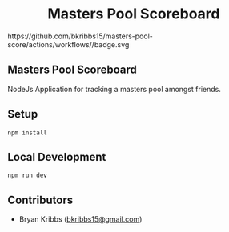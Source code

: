 
<h1 align="center">
Masters Pool Scoreboard
</h1>

<p align="left">
    https://github.com/bkribbs15/masters-pool-score/actions/workflows/<WORKFLOW_FILE>/badge.svg
</p>

## Masters Pool Scoreboard

NodeJs Application for tracking a masters pool amongst friends.


<h2 align="Left">
Setup
</h2>

```
npm install
```
<h2 align="Left">
Local Development
</h2>

```
npm run dev
```
<h2 align="Left">
Contributors
</h2>

- Bryan Kribbs (bkribbs15@gmail.com)
